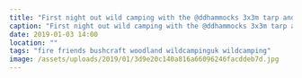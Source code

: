 ```yaml
---
title: "First night out wild camping with the @ddhammocks 3x3m tarp and hammock."
caption: "First night out wild camping with the @ddhammocks 3x3m tarp and hammock."
date: 2019-01-03 14:00
location: ""
tags: "fire friends bushcraft woodland wildcampinguk wildcamping"
image: /assets/uploads/2019/01/3d9e20c140a816a66096246facddeb7d.jpg
---
```

